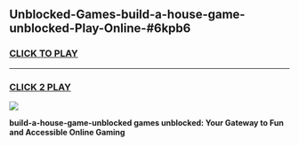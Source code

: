 
## Unblocked-Games-build-a-house-game-unblocked-Play-Online-#6kpb6
<h3>
<a href="https://premium.freeplayer.one?title=build-a-house-game-unblocked&ref=27F">CLICK TO PLAY</a></h3>
<hr>

<h3>
<a href="https://premium.freeplayer.one?title=build-a-house-game-unblocked&ref=27F">CLICK 2 PLAY</a>
  
</h3>

<a href="https://premium.freeplayer.one?title=build-a-house-game-unblocked&ref=27F"><img src="https://clearcache.store/games.png"></a>


**build-a-house-game-unblocked games unblocked: Your Gateway to Fun and Accessible Online Gaming**

